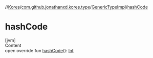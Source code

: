 //[Kores](../../index.md)/[com.github.jonathanxd.kores.type](../index.md)/[GenericTypeImpl](index.md)/[hashCode](hash-code.md)



# hashCode  
[jvm]  
Content  
open override fun [hashCode](hash-code.md)(): [Int](https://kotlinlang.org/api/latest/jvm/stdlib/kotlin/-int/index.html)  



